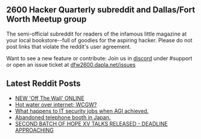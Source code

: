 ## 2600 Hacker Quarterly subreddit and Dallas/Fort Worth Meetup group
The semi-official subreddit for readers of the infamous little magazine at your local bookstore--full of goodies for the aspiring hacker. Please do not post links that violate the reddit's user agreement.

Want to see a new feature or contribute: 
Join us in [discord](https://dfw2600.dapla.net/chat) under #support or open an issue ticket at [dfw2600.dapla.net/issues](https://dfw2600.dapla.net/issues)

## Latest Reddit Posts
<!-- BLOG-POST-LIST:START -->
- [NEW 'Off The Wall' ONLINE](https://2600.com/wall/21-05-2024)
- [Hot water over internet; WCGW?](https://www.reddit.com/r/2600/comments/1cvpy2b/hot_water_over_internet_wcgw/)
- [What happens to IT security jobs when AGI achieved.](https://www.reddit.com/r/2600/comments/1ctxlfw/what_happens_to_it_security_jobs_when_agi_achieved/)
- [Abandoned telephone booth in Japan.](https://www.reddit.com/r/2600/comments/1cszvwh/abandoned_telephone_booth_in_japan/)
- [SECOND BATCH OF HOPE XV TALKS RELEASED - DEADLINE APPROACHING](https://2600.com/content/second-batch-hope-xv-talks-released-deadline-approaching)
<!-- BLOG-POST-LIST:END -->
